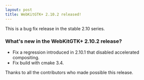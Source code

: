 ```yaml
---
layout: post
title: WebKitGTK+ 2.10.2 released!
---
```


This is a bug fix release in the stable 2.10 series.

### What's new in the WebKitGTK+ 2.10.2 release?

 - Fix a regression introduced in 2.10.1 that disabled accelerated compositing.
 - Fix build with cmake 3.4.

Thanks to all the contributors who made possible this release.

